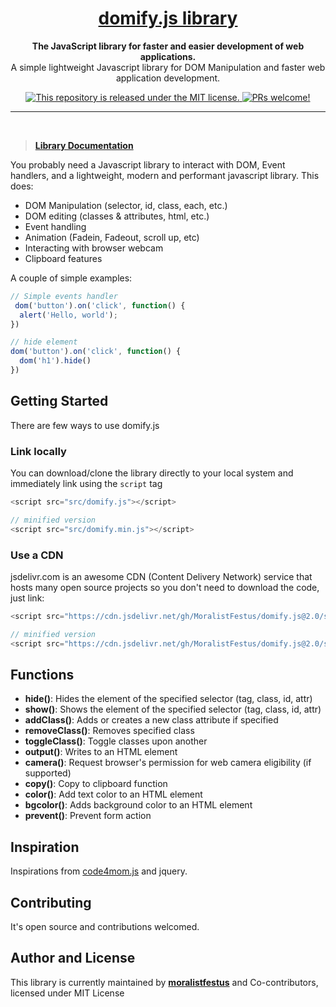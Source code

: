 <div>
  
<h1 align="center">
  <a href="https://github.com/moralistfestus/domify.js">
    domify.js library
  </a>
</h1>

<p align="center">
  <strong>The JavaScript library for faster and easier development of web applications.</strong><br>
    A simple lightweight Javascript library for DOM Manipulation and faster web application development. 
    
</p>

<p align="center">
 
<a href="https://github.com/MoralistFestus/domify.js/blob/master/LICENSE">
    <img src="https://img.shields.io/badge/license-MIT-blue.svg" alt="This repository is released under the MIT license." />
  </a>
  
  <a href="https://github.com/MoralistFestus/domify.js/blob/master/CONTRIBUTING.md">
    <img src="https://img.shields.io/badge/PRs-welcome-brightgreen.svg" alt="PRs welcome!" />
  </a>
</p>


</div>

---

<br />

> [**Library Documentation**](https://github.com/MoralistFestus/domify.js/tree/main/docs)


You probably need a Javascript library to interact with DOM, Event handlers, and a lightweight, modern and performant javascript library. This does:

- DOM Manipulation (selector, id, class, each, etc.)
- DOM editing (classes & attributes, html, etc.)
- Event handling
- Animation (Fadein, Fadeout, scroll up, etc)
- Interacting with browser webcam
- Clipboard features

A couple of simple examples:

```js
// Simple events handler
 dom('button').on('click', function() {
  alert('Hello, world');
})

// hide element
dom('button').on('click', function() {
  dom('h1').hide()
})
```

## Getting Started
There are few ways to use domify.js

### Link locally
You can download/clone the library directly to your local system and immediately link using the `script` tag

```js
<script src="src/domify.js"></script>

// minified version
<script src="src/domify.min.js"></script>
```

### Use a CDN
jsdelivr.com is an awesome CDN (Content Delivery Network) service that hosts many open source projects so you don't need to download the code, just link:

```js
<script src="https://cdn.jsdelivr.net/gh/MoralistFestus/domify.js@2.0/src/domify.js"></script>

// minified version
<script src="https://cdn.jsdelivr.net/gh/MoralistFestus/domify.js@2.0/src/domify.min.js"></script>
```

## Functions
- **hide()**: Hides the element of the specified selector (tag, class, id, attr) 
- **show()**: Shows the element of the specified selector (tag, class, id, attr)
- **addClass()**: Adds or creates a new class attribute if specified 
- **removeClass()**: Removes specified class 
- **toggleClass()**: Toggle classes upon another 
- **output()**: Writes to an HTML element
- **camera()**: Request browser's permission for web camera eligibility (if supported)
- **copy()**: Copy to clipboard function 
- **color()**: Add text color to an HTML element 
- **bgcolor()**: Adds background color to an HTML element 
- **prevent()**: Prevent form action

## Inspiration 
Inspirations from [code4mom.js](https://github.com/yhoungdev/code4mom.js) and jquery. 

## Contributing 
It's open source and contributions welcomed.

## Author and License 
This library is currently maintained by [**moralistfestus**](https://github.com/moralistfestus) and Co-contributors, licensed under MIT License


